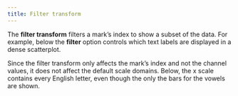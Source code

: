 ```yaml
---
title: Filter transform
---
```


The **filter transform** filters a mark’s index to show a subset of the data. For example, below the **filter** option controls which text labels are displayed in a dense scatterplot.

Since the filter transform only affects the mark’s index and not the channel values, it does not affect the default scale domains. Below, the x scale contains every English letter, even though the only the bars for the vowels are shown.

